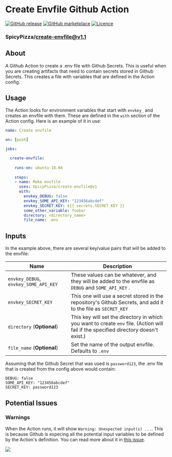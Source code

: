 # Create Envfile Github Action

[![GitHub
release](https://img.shields.io/github/release/SpicyPizza/create-envfile.svg?style=flat-square)](https://github.com/SpicyPizza/create-envfile/releases/latest)
[![GitHub
marketplace](https://img.shields.io/badge/marketplace-create--env--file-blue?logo=github&style=flat-square)](https://github.com/marketplace/actions/create-env-file)
[![Licence](https://img.shields.io/github/license/SpicyPizza/create-envfile)](https://github.com/SpicyPizza/create-envfile/blob/master/LICENSE)

### SpicyPizza/create-envfile@v1.1

## About

A Github Action to create a .env file with Github Secrets. This is useful when
you are creating artifacts that need to contain secrets stored in Github
Secrets. This creates a file with variables that are defined in the Action
config.

## Usage

The Action looks for environment variables that start with `envkey_` and creates
an envfile with them. These are defined in the `with` section of the Action
config. Here is an example of it in use:

```yml
name: Create envfile

on: [push]

jobs:

  create-envfile:
 
    runs-on: ubuntu-18.04
 
    steps:
    - name: Make envfile
      uses: SpicyPizza/create-envfile@v1
      with:
        envkey_DEBUG: false
        envkey_SOME_API_KEY: "123456abcdef"
        envkey_SECRET_KEY: ${{ secrets.SECRET_KEY }}
        some_other_variable: foobar
        directory: <directory_name>
        file_name: .env
```

## Inputs

In the example above, there are several key/value pairs that will be added to
the envfile:

| Name                                  | Description                                                                                                                          |
|---------------------------------------|--------------------------------------------------------------------------------------------------------------------------------------|
| `envkey_DEBUG`, `envkey_SOME_API_KEY` | These values can be whatever, and they will be added to the envfile as  `DEBUG`  and  `SOME_API_KEY` .                               |
| `envkey_SECRET_KEY`                 | This one will use a secret stored in the repository's Github Secrets, and add it to the file as  `SECRET_KEY`                        |
| `directory` (**Optional**)            | This key will set the directory in which you want to create `env` file. (Action will fail if the specified directory doesn't exist.) |
| `file_name` (**Optional**)            | Set the name of the output envfile. Defaults to `.env`                                                                               |

Assuming that the Github Secret that was used is `password123`, the .env file
that is created from the config above would contain:

```
DEBUG: false
SOME_API_KEY: "123456abcdef"
SECRET_KEY: password123
```

## Potential Issues

### Warnings

When the Action runs, it will show `Warning: Unexpected input(s) ...`. This is
because Github is expecing all the potential input variables to be defined by
the Action's definition. You can read more about it in [this
issue](https://github.com/SpicyPizza/create-envfile/issues/10).

![](https://user-images.githubusercontent.com/12802646/106284483-594e2300-6254-11eb-9e5d-3a6426da0435.png)
